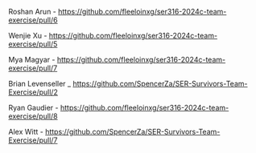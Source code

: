 Roshan Arun - https://github.com/fleeloinxg/ser316-2024c-team-exercise/pull/6

Wenjie Xu - https://github.com/fleeloinxg/ser316-2024c-team-exercise/pull/5

Mya Magyar - https://github.com/fleeloinxg/ser316-2024c-team-exercise/pull/7

Brian Levenseller _ https://github.com/SpencerZa/SER-Survivors-Team-Exercise/pull/2

Ryan Gaudier - https://github.com/fleeloinxg/ser316-2024c-team-exercise/pull/8

Alex Witt - https://github.com/SpencerZa/SER-Survivors-Team-Exercise/pull/7
